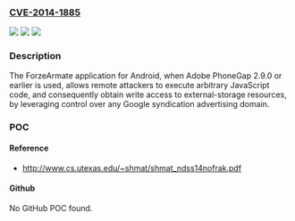 ### [CVE-2014-1885](https://cve.mitre.org/cgi-bin/cvename.cgi?name=CVE-2014-1885)
![](https://img.shields.io/static/v1?label=Product&message=n%2Fa&color=blue)
![](https://img.shields.io/static/v1?label=Version&message=n%2Fa&color=blue)
![](https://img.shields.io/static/v1?label=Vulnerability&message=n%2Fa&color=brighgreen)

### Description

The ForzeArmate application for Android, when Adobe PhoneGap 2.9.0 or earlier is used, allows remote attackers to execute arbitrary JavaScript code, and consequently obtain write access to external-storage resources, by leveraging control over any Google syndication advertising domain.

### POC

#### Reference
- http://www.cs.utexas.edu/~shmat/shmat_ndss14nofrak.pdf

#### Github
No GitHub POC found.

